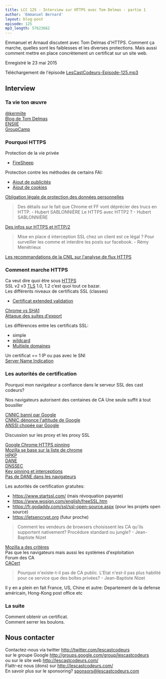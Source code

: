 ```yaml
---
title: LCC 125 - Interview sur HTTPS avec Tom Delmas - partie 1
author: 'Emmanuel Bernard'
layout: blog-post
episode: 125
mp3_length: 57623662
---
```

Emmanuel et Arnaud discutent avec Tom Delmas d'HTTPS.
Comment ça marche, quelles sont les faiblesses et les diverses protections.
Mais aussi comment mettre en place concrètement un certificat sur un site web.

Enregistré le 23 mai 2015

Téléchargement de l'épisode [LesCastCodeurs-Episode-125.mp3](http://traffic.libsyn.com/lescastcodeurs/LesCastCodeurs-Episode-125.mp3)  

## Interview

### Ta vie ton œuvre

[@kermiite](https://twitter.com/kermiite)  
[Blog de Tom Delmas](https://blog.tdelmas.ovh)  
[ENSIIE](http://www.ensiie.fr)  
[GroupCamp](http://www.groupcamp.fr)  

### Pourquoi HTTPS

Protection de la vie privée  

* [FireSheep](http://www.pcworld.com/article/209333/how_to_hijack_facebook_using_firesheep.html)  

Protection contre les méthodes de certains FAI:

* [Ajout de publicités](http://arstechnica.com/tech-policy/2014/09/why-comcasts-javascript-ad-injections-threaten-security-net-neutrality/)
* [Ajout de cookies](https://www.eff.org/fr/deeplinks/2014/11/verizon-x-uidh)

[Obligation légale de protection des données personnelles](http://vosdroits.service-public.fr/professionnels-entreprises/F24270.xhtml#N1014E)

> Des détails sur le fait que Chrome et FF vont déprécier des trucs en HTTP. - Hubert SABLONNIÈRE
> Le HTTPS avec HTTP2 ? - Hubert SABLONNIÈRE

[Des infos sur HTTPS et HTTP/2](http://daniel.haxx.se/blog/2015/03/06/tls-in-http2/)  

> Mise en place d interception SSL chez un client est ce légal ? Pour surveiller les comme et interdire les posts sur facebook. - Rémy Menétrieux

[Les recommandations de la CNIL sur l'analyse de flux HTTPS](http://www.cnil.fr/linstitution/actualite/article/article/analyse-de-flux-https-bonnes-pratiques-et-questions/)  

### Comment marche HTTPS

Ca veut dire quoi être sous [HTTPS](https://en.wikipedia.org/wiki/HTTPS)  
SSL v2 v3 [TLS](https://en.wikipedia.org/wiki/Transport_Layer_Security) 1.0, 1.2 c’est quoi tout ce bazar.  
Les différents niveaux de certificats SSL (classes)  

* [Certificat extended validation](https://en.wikipedia.org/wiki/Extended_Validation_Certificate)  

[Chrome vs SHA1](https://blog.filippo.io/the-unofficial-chrome-sha1-faq/)  
[Attaque des suites d'export](http://thehackernews.com/2015/03/freak-openssl-vulnerability.html)  

Les différences entre les certificats SSL:  

- simple
- [wildcard](https://en.wikipedia.org/wiki/Wildcard_certificate)  
- [Multiple domaines](http://info.ssl.com/article.aspx?id=12157)  

Un certificat == 1 IP ou pas avec le SNI  
[Server Name Indication](https://en.wikipedia.org/wiki/Server_Name_Indication)  

### Les autorités de certification

Pourquoi mon navigateur a confiance dans le serveur SSL des cast codeurs?

Nos navigateurs autorisent des centaines de CA
Une seule suffit à tout bousiller

[CNNIC banni par Google](http://www.fierceitsecurity.com/story/google-drop-chinas-cnnic-root-certificate-chrome-browser/2015-04-02)  
[CNNIC dénonce l'attitude de Google](http://www.reuters.com/article/2015/04/02/us-china-google-iduskbn0mt09v20150402)  
[ANSSI chopée par Google](http://googleonlinesecurity.blogspot.fr/2013/12/further-improving-digital-certificate.html)  

Discussion sur les proxy et les proxy SSL

[Google Chrome HTTPS pinning](https://www.imperialviolet.org/2011/05/04/pinning.html)   
[Mozilla se base sur la liste de chrome](https://wiki.mozilla.org/SecurityEngineering/Public_Key_Pinning)  
[HPKP](https://timtaubert.de/blog/2014/10/http-public-key-pinning-explained/)  
[DANE](http://www.bortzmeyer.org/6698.html)  
[DNSSEC](https://wiki.mozilla.org/Security/DNSSEC-TLS-details)  
[Key pinning et interceptions](https://www.chromium.org/Home/chromium-security/security-faq#TOC-How-does-key-pinning-interact-with-local-proxies-and-filters-)  
[Pas de DANE dans les navigateurs](https://www.imperialviolet.org/2015/01/17/notdane.html)  

Les autorités de certification gratuites:

* <https://www.startssl.com/> (mais révoquation payante)
* <https://www.wosign.com/english/freeSSL.htm>
* <https://fr.godaddy.com/ssl/ssl-open-source.aspx> (pour les projets open source)
* <https://letsencrypt.org> (futur proche)

> Comment les vendeurs de browsers choisissent les CA qu'ils supportent nativement? Procédure standard ou jungle? - Jean-Baptiste Nizet

[Mozilla a des critères](https://www.mozilla.org/en-US/about/governance/policies/security-group/certs/policy/)  
Pas que les navigateurs mais aussi les systèmes d'exploitation  
Forum des CA  
[CACert](http://www.cacert.org)  

> Pourquoi n'existe-t-il pas de CA public. L'Etat n'est-il pas plus habilité pour ce service que des boîtes privées?  - Jean-Baptiste Nizet

Il y en a plein en fait France, US, Chine et autre: Departement de la defense américain, Hong-Kong post office etc

### La suite

Comment obtenir un certificat.  
Comment serrer les boulons.  

## Nous contacter

Contactez-nous via twitter <http://twitter.com/lescastcodeurs>  
sur le groupe Google <http://groups.google.com/group/lescastcodeurs>  
ou sur le site web <http://lescastcodeurs.com/>  
Flattr-ez nous (dons) sur <http://lescastcodeurs.com/>  
En savoir plus sur le sponsoring? sponsors@lescastcodeurs.com

